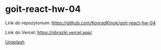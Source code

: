 # goit-react-hw-04

Link do repozytorium:
<https://github.com/KonradKinok/goit-react-hw-04>

Link do Vercel:
<https://obrazki.vercel.app/>

[Unsplash](https://unsplash.com/)